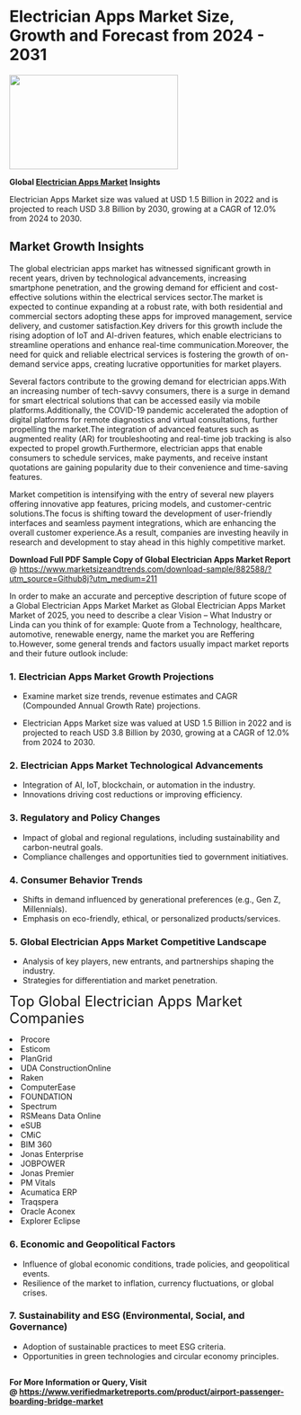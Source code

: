 <H1>Electrician Apps Market Size, Growth and Forecast from 2024 - 2031</H1><img class="aligncenter size-medium wp-image-584254" src="https://thirdeyenews.in/wp-content/uploads/2024/09/Global-Market-Research-300x168.jpeg" alt="" width="300" height="168" /><p><strong>Global&nbsp;<a href="https://www.marketsizeandtrends.com/download-sample/882588/?utm_source=Github8j?utm_medium=211">Electrician Apps Market</a> Insights</strong></p><p>Electrician Apps Market size was valued at USD 1.5 Billion in 2022 and is projected to reach USD 3.8 Billion by 2030, growing at a CAGR of 12.0% from 2024 to 2030.</p><p><h2>Market Growth Insights</h2> <p>The global electrician apps market has witnessed significant growth in recent years, driven by technological advancements, increasing smartphone penetration, and the growing demand for efficient and cost-effective solutions within the electrical services sector.The market is expected to continue expanding at a robust rate, with both residential and commercial sectors adopting these apps for improved management, service delivery, and customer satisfaction.Key drivers for this growth include the rising adoption of IoT and AI-driven features, which enable electricians to streamline operations and enhance real-time communication.Moreover, the need for quick and reliable electrical services is fostering the growth of on-demand service apps, creating lucrative opportunities for market players.</p> <p>Several factors contribute to the growing demand for electrician apps.With an increasing number of tech-savvy consumers, there is a surge in demand for smart electrical solutions that can be accessed easily via mobile platforms.Additionally, the COVID-19 pandemic accelerated the adoption of digital platforms for remote diagnostics and virtual consultations, further propelling the market.The integration of advanced features such as augmented reality (AR) for troubleshooting and real-time job tracking is also expected to propel growth.Furthermore, electrician apps that enable consumers to schedule services, make payments, and receive instant quotations are gaining popularity due to their convenience and time-saving features.</p> <p>Market competition is intensifying with the entry of several new players offering innovative app features, pricing models, and customer-centric solutions.The focus is shifting toward the development of user-friendly interfaces and seamless payment integrations, which are enhancing the overall customer experience.As a result, companies are investing heavily in research and development to stay ahead in this highly competitive market.</p> <p><span class=""><strong>Download Full PDF Sample Copy of Global Electrician Apps Market Report</strong> @ <a href="https://www.marketsizeandtrends.com/download-sample/882588/?utm_source=Github8j?utm_medium=211" target="_blank">https://www.marketsizeandtrends.com/download-sample/882588/?utm_source=Github8j?utm_medium=211</a></span></p><p>In order to make an accurate and perceptive description of future scope of a Global&nbsp;Electrician Apps Market Market as Global&nbsp;Electrician Apps Market Market of 2025, you need to describe a clear Vision &ndash; What Industry or Linda can you think of for example: Quote from a Technology, healthcare, automotive, renewable energy, name the market you are Reffering to.However, some general trends and factors usually impact market reports and their future outlook include:</p><h3>1.&nbsp;<strong>Electrician Apps Market Growth Projections</strong></h3><ul><li>Examine market size trends, revenue estimates and CAGR (Compounded Annual Growth Rate) projections.</li><li><p>Electrician Apps Market size was valued at USD 1.5 Billion in 2022 and is projected to reach USD 3.8 Billion by 2030, growing at a CAGR of 12.0% from 2024 to 2030.</p></li></ul><h3>2.&nbsp;<strong>Electrician Apps Market Technological Advancements</strong></h3><ul><li>Integration of AI, IoT, blockchain, or automation in the industry.</li><li>Innovations driving cost reductions or improving efficiency.</li></ul><h3>3.&nbsp;<strong>Regulatory and Policy Changes</strong></h3><ul><li>Impact of global and regional regulations, including sustainability and carbon-neutral goals.</li><li>Compliance challenges and opportunities tied to government initiatives.</li></ul><h3>4.&nbsp;<strong>Consumer Behavior Trends</strong></h3><ul><li>Shifts in demand influenced by generational preferences (e.g., Gen Z, Millennials).</li><li>Emphasis on eco-friendly, ethical, or personalized products/services.</li></ul><h3>5.&nbsp;<strong>Global Electrician Apps Market Competitive Landscape</strong></h3><ul><li>Analysis of key players, new entrants, and partnerships shaping the industry.</li><li>Strategies for differentiation and market penetration.</li></ul><p data-pm-slice="1 1 []"><span style="color: inherit; font-family: inherit; font-size: 25px;">Top Global Electrician Apps Market Companies</span></p><div class="" data-test-id=""><p><li>Procore</li><li> Esticom</li><li> PlanGrid</li><li> UDA ConstructionOnline</li><li> Raken</li><li> ComputerEase</li><li> FOUNDATION</li><li> Spectrum</li><li> RSMeans Data Online</li><li> eSUB</li><li> CMiC</li><li> BIM 360</li><li> Jonas Enterprise</li><li> JOBPOWER</li><li> Jonas Premier</li><li> PM Vitals</li><li> Acumatica ERP</li><li> Traqspera</li><li> Oracle Aconex</li><li> Explorer Eclipse</li></p></div><h3>6.&nbsp;<strong>Economic and Geopolitical Factors</strong></h3><ul><li>Influence of global economic conditions, trade policies, and geopolitical events.</li><li>Resilience of the market to inflation, currency fluctuations, or global crises.</li></ul><h3>7.&nbsp;<strong>Sustainability and ESG (Environmental, Social, and Governance)</strong></h3><ul><li>Adoption of sustainable practices to meet ESG criteria.</li><li>Opportunities in green technologies and circular economy principles.</li></ul><h2><strong style="font-size: 14px;">For More Information or Query, Visit @&nbsp;</strong><a style="background-color: #ffffff; font-size: 14px;" href="https://www.marketsizeandtrends.com/report/electrician-apps-market/" target="_blank">https://www.verifiedmarketreports.com/product/airport-passenger-boarding-bridge-market</a></h2>